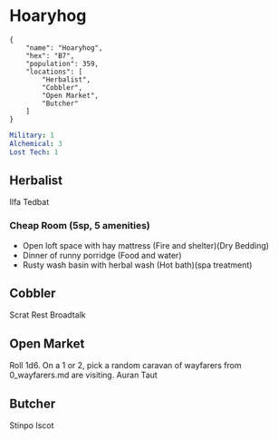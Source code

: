 # Hoaryhog

```
{
    "name": "Hoaryhog",
    "hex": "B7",
    "population": 359,
    "locations": [
        "Herbalist",
        "Cobbler",
        "Open Market",
        "Butcher"
    ]
}
```
```yml
Military: 1
Alchemical: 3
Lost Tech: 1
```

## Herbalist
Ilfa Tedbat

### Cheap Room (5sp, 5 amenities)
- Open loft space with hay mattress (Fire and shelter)(Dry Bedding)
- Dinner of runny porridge (Food and water)
- Rusty wash basin with herbal wash (Hot bath)(spa treatment)

## Cobbler
Scrat Rest
Broadtalk

## Open Market
Roll 1d6. On a 1 or 2, pick a random caravan of wayfarers from 0_wayfarers.md are visiting.
Auran Taut

## Butcher
Stinpo Iscot